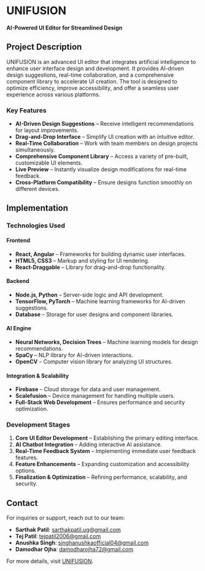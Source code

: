 # UNIFUSION

**AI-Powered UI Editor for Streamlined Design**

## Project Description

UNIFUSION is an advanced UI editor that integrates artificial intelligence to enhance user interface design and development. It provides AI-driven design suggestions, real-time collaboration, and a comprehensive component library to accelerate UI creation. The tool is designed to optimize efficiency, improve accessibility, and offer a seamless user experience across various platforms.

### Key Features
- **AI-Driven Design Suggestions** – Receive intelligent recommendations for layout improvements.
- **Drag-and-Drop Interface** – Simplify UI creation with an intuitive editor.
- **Real-Time Collaboration** – Work with team members on design projects simultaneously.
- **Comprehensive Component Library** – Access a variety of pre-built, customizable UI elements.
- **Live Preview** – Instantly visualize design modifications for real-time feedback.
- **Cross-Platform Compatibility** – Ensure designs function smoothly on different devices.

## Implementation

### Technologies Used

#### Frontend
- **React, Angular** – Frameworks for building dynamic user interfaces.
- **HTML5, CSS3** – Markup and styling for UI rendering.
- **React-Draggable** – Library for drag-and-drop functionality.

#### Backend
- **Node.js, Python** – Server-side logic and API development.
- **TensorFlow, PyTorch** – Machine learning frameworks for AI-driven suggestions.
- **Database** – Storage for user designs and component libraries.

#### AI Engine
- **Neural Networks, Decision Trees** – Machine learning models for design recommendations.
- **SpaCy** – NLP library for AI-driven interactions.
- **OpenCV** – Computer vision library for analyzing UI structures.

#### Integration & Scalability
- **Firebase** – Cloud storage for data and user management.
- **Scalefusion** – Device management for handling multiple users.
- **Full-Stack Web Development** – Ensures performance and security optimization.

### Development Stages
1. **Core UI Editor Development** – Establishing the primary editing interface.
2. **AI Chatbot Integration** – Adding interactive AI assistance.
3. **Real-Time Feedback System** – Implementing immediate user feedback features.
4. **Feature Enhancements** – Expanding customization and accessibility options.
5. **Finalization & Optimization** – Refining performance, scalability, and security.

## Contact
For inquiries or support, reach out to our team:
- **Sarthak Patil**: [sarthakpatil.ug@gmail.com](mailto:sarthakpatil.ug@gmail.com)
- **Tej Patil**: [tejpatil2006@gmail.com](mailto:tejpatil2006@gmail.com)
- **Anushka Singh**: [singhanushkaofficial04@gmail.com](mailto:singhanushkaofficial04@gmail.com)
- **Damodhar Ojha**: [damodharojha72@gmail.com](mailto:damodharojha72@gmail.com)

For more details, visit [UNIFUSION](https://unifusion.vercel.app).

